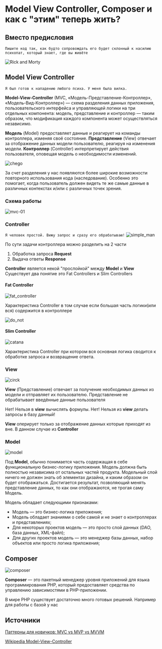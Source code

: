 # Model View Controller, Composer и как с "этим" теперь жить?

## Вместо предисловия
`Пишите код так, как будто сопровождать его будет склонный к насилию психопат, который знает, где вы живёте`


![Rick and Morty](images/zagruzheno.png)

## Model View Controller

`Я был готов к нападению любого психа. У меня была вилка.`

**Model-View-Controller** (MVC, «Модель-Представление-Контроллер», «Модель-Вид-Контроллер») — схема разделения данных приложения, 
пользовательского интерфейса и управляющей логики на три отдельных компонента: 
модель, представление и контроллер — таким образом, 
что модификация каждого компонента может осуществляться независимо.

**Модель** (Model) предоставляет данные и реагирует на команды контроллера, изменяя своё состояние.
**Представление** (View) отвечает за отображение данных модели пользователю, реагируя на изменения модели.
**Контроллер** (Controller) интерпретирует действия пользователя, оповещая модель о необходимости изменений.

![chego](images/maxresdefault.jpg)

За счет разделения у нас появляются более широкие возможности повторного использования кода (наследование). Особенно это помогает, когда пользователь должен видеть те же самые данные в различных контекстах и/или с различных точек зрения.

### Схема работы

![mvc-01](images/MVC_Scheme_ru.png)

### Controller

`Я человек простой. Вижу запрос и сразу его обрабатываю!`
![simple_man](images/simpleman.jpeg)


По сути задачи контроллера можно разделить на 2 части
1) Обработка запроса **Request**
2) Выдача ответы **Response**

**Controller** является некой "прослойкой" между **Model** и **View**
Существует два понятие это Fat Controllers и Slim Controllers

#### Fat Controller
![fat_controller](images/fat_controller.jpg)

Характеристика Controller в том случае если большая часть логики(или вся) содержится в контроллере
 
![do_not](images/do_not.jpg)

#### Slim Controller

![catana](images/catana.jpg)

Характеристика Controller при котором вся основная логика сводится к обработке запроса и возвращение ответа.


### View

![circk](images/circ.jpg)

**View** (Представление) отвечает за получение необходимых данных из модели и отправляет их пользователю. Представление не обрабатывает введённые данные пользователя

Нет! Нельзя в **view** вычислять формулы. 
Нет! Hельзя из **view** делать запросы в базу данный!

**View** оперирует только за отображение данных которые приходят из вне. В данном случае из **Controller**

### Model

![model](images/model.jpg)

Под **Model**, обычно понимается часть содержащая в себе функциональную бизнес-логику приложения. 
Модель должна быть полностью независима от остальных частей продукта. 
Модельный слой ничего не должен знать об элементах дизайна, и каким образом он будет отображаться. 
Достигается результат, позволяющий менять представление данных, то как они отображаются, не трогая саму Модель.

Модель обладает следующими признаками:
- Модель — это бизнес-логика приложения;
- Модель обладает знаниями о себе самой и не знает о контроллерах и представлениях;
- Для некоторых проектов модель — это просто слой данных (DAO, база данных, XML-файл);
- Для других проектов модель — это менеджер базы данных, набор объектов или просто логика приложения;


## Composer

![composer](images/composer.png)

**Composer** — это пакетный менеджер уровня приложений для языка программирования PHP, который предоставляет средства по управлению зависимостями в PHP-приложении.

В мире PHP существует достаточно много готовых решений. 
Например для работы с базой у нас

## Источники

[Паттерны для новичков: MVC vs MVP vs MVVM](https://habr.com/ru/post/215605/)

[Wikipedia Model-View-Controller](https://ru.wikipedia.org/wiki/Model-View-Controller)